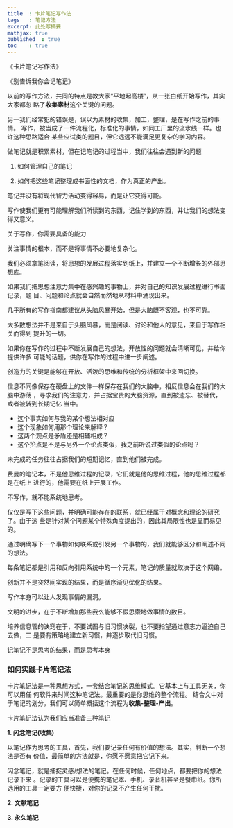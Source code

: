 ```yaml
---
title  : 卡片笔记写作法
tags   : 笔记方法
excerpt: 此处写摘要
mathjax: true
published  : true
toc    : true
---
```


《卡片笔记写作法》

《别告诉我你会记笔记》

以前的写作方法，共同的特点是教大家“平地起高楼”，从一张白纸开始写作，其实大家都忽
略了**收集素材**这个关键的问题。

另一我们经常犯的错误是，误以为素材的收集，加工，整理，是在写作之前的事情。
写作，被当成了一件流程化，标准化的事情，如同工厂里的流水线一样。也许这种思路适合
某些应试类的题目，但它远远不能满足更复杂的学习内容。

做笔记就是积累素材，但在记笔记的过程当中，我们往往会遇到新的问题

1. 如何管理自己的笔记

2. 如何把这些笔记整理成书面性的文档，作为真正的产出。

笔记并没有将现代智力活动变得容易，而是让它变得可能。

写作使我们更有可能理解我们所读到的东西，记住学到的东西，并让我们的想法变得又意义。


关于写作，你需要具备的能力

关注事情的根本，而不是将事情不必要地复杂化。

我们必须拿笔阅读，将思想的发展过程落实到纸上，并建立一个不断增长的外部思想库。

如果我们把思想注意力集中在感兴趣的事物上，并对自己的知识发展过程进行书面记录，题
目、问题和论点就会自然而然地从材料中涌现出来。

几乎所有的写作指南都建议从头脑风暴开始，但是大脑既不客观，也不可靠。

大多数想法并不是来自于头脑风暴，而是阅读、讨论和他人的意见，来自于写作相关而得到
提升的一切。

如果你在写作的过程中不断发展自己的想法，开放性的问题就会清晰可见，并给你提供许多
可能的话题，供你在写作的过程中进一步阐述。

创造力的关键是能够在开放、活泼的思维和传统的分析框架中来回切换。

信息不同像保存在硬盘上的文件一样保存在我们的大脑中，相反信息会在我们的大脑中游荡
，寻求我们的注意力，并占据宝贵的大脑资源，直到被遗忘、被替代，或者被转到长期记忆
当中。

- 这个事实如何与我的某个想法相对应
- 这个现象如何用那个理论来解释？
- 这两个观点是矛盾还是相辅相成？
- 这个抡点是不是与另外一个论点类似，我之前听说过类似的论点吗？

未完成的任务往往占据我们的短期记忆，直到他们被完成。

费曼的笔记本，不是他思维过程的记录，它们就是他的思维过程，他的思维过程都是在纸上
进行的，他需要在纸上开展工作。

不写作，就不能系统地思考。

仅仅是写下这些问题，并明确可能存在的联系，就已经属于对概念和理论的研究了。由于这
些是针对某个问题某个特殊角度提出的，因此其局限性也是显而易见的。

通过明确写下一个事物如何联系或引发另一个事物的，我们就能够区分和阐述不同的想法。

每条笔记都是引用和反向引用系统中的一个元素，笔记的质量就取决于这个网络。

创新并不是突然间实现的结果，而是循序渐见优化的结果。

写作本身可以让人发现事情的漏洞。

文明的进步，在于不断增加那些我么能够不假思索地做事情的数目。

培养信息管的诀窍在于，不要试图与旧习惯决裂，也不要指望通过意志力逼迫自己去做，二
是要有策略地建立新习惯，并逐步取代旧习惯。

记笔记不是思考的结果，而是思考本身

### 如何实践卡片笔记法

卡片笔记法是一种思想方式，一套结合笔记的思维模式。它基本上与工具无关，你可以用任
何软件来时间这种笔记法。最重要的是你思维的整个流程。
结合文中对于笔记的划分，我们可以简单概括这个流程为**收集-整理-产出**。

卡片笔记法认为我们应当准备三种笔记

**1. 闪念笔记(收集)**

以笔记作为思考的工具，首先，我们要记录任何有价值的想法。其实，判断一个想法是否有
价值，最简单的方法就是，你愿不愿意把它记下来。

闪念笔记，就是捕捉灵感/想法的笔记。在任何时候，任何地点，都要把你的想法记录下来
。记录的工具可以是便携的笔记本、手机、录音机甚至是餐巾纸。你所选用的工具一定要方
便快捷，对你的记录不产生任何干扰。

**2. 文献笔记**




**3. 永久笔记**


